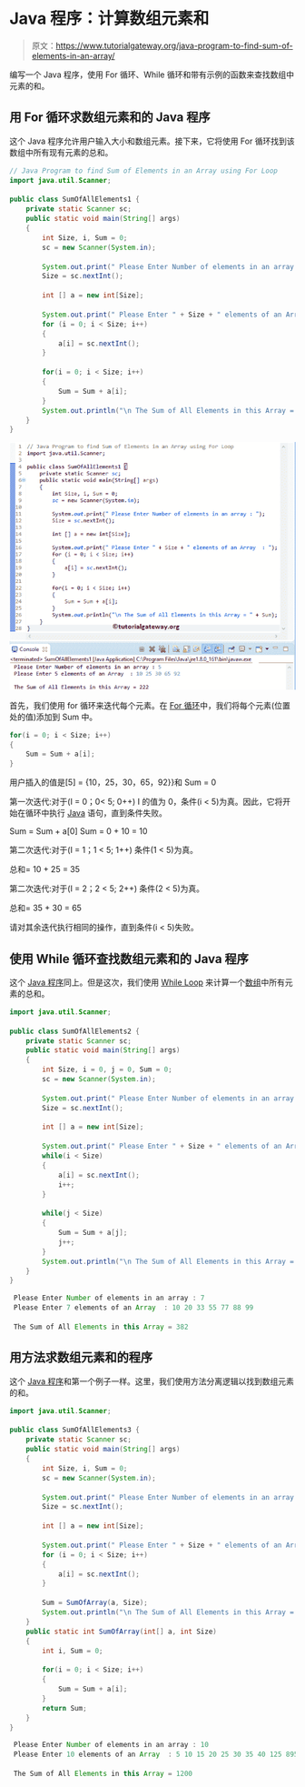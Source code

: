 # Java 程序：计算数组元素和

> 原文：<https://www.tutorialgateway.org/java-program-to-find-sum-of-elements-in-an-array/>

编写一个 Java 程序，使用 For 循环、While 循环和带有示例的函数来查找数组中元素的和。

## 用 For 循环求数组元素和的 Java 程序

这个 Java 程序允许用户输入大小和数组元素。接下来，它将使用 For 循环找到该数组中所有现有元素的总和。

```java
// Java Program to find Sum of Elements in an Array using For Loop
import java.util.Scanner;

public class SumOfAllElements1 {
	private static Scanner sc;
	public static void main(String[] args) 
	{
		int Size, i, Sum = 0;
		sc = new Scanner(System.in);

		System.out.print(" Please Enter Number of elements in an array : ");
		Size = sc.nextInt();	

		int [] a = new int[Size];

		System.out.print(" Please Enter " + Size + " elements of an Array  : ");
		for (i = 0; i < Size; i++)
		{
			a[i] = sc.nextInt();
		}   

		for(i = 0; i < Size; i++)
		{
			Sum = Sum + a[i]; 
		}		
		System.out.println("\n The Sum of All Elements in this Array = " + Sum);
	}
}
```

![Java Program to find Sum of Elements in an Array 1](img/cad257e5341a7a0099c6ea99830fc99c.png)

首先，我们使用 for 循环来迭代每个元素。在 [For 循环](https://www.tutorialgateway.org/java-for-loop/)中，我们将每个元素(位置处的值)添加到 Sum 中。

```java
for(i = 0; i < Size; i++)
{
	Sum = Sum + a[i]; 
}
```

用户插入的值是[5] = {10，25，30，65，92}}和 Sum = 0

第一次迭代:对于(I = 0；0< 5; 0++)
I 的值为 0，条件(i < 5)为真。因此，它将开始在循环中执行 [Java](https://www.tutorialgateway.org/java-tutorial/) 语句，直到条件失败。

Sum = Sum + a[0]
Sum = 0 + 10 = 10

第二次迭代:对于(I = 1；1 < 5; 1++)
条件(1 < 5)为真。

总和= 10 + 25 = 35

第二次迭代:对于(I = 2；2 < 5; 2++)
条件(2 < 5)为真。

总和= 35 + 30 = 65

请对其余迭代执行相同的操作，直到条件(i < 5)失败。

## 使用 While 循环查找数组元素和的 Java 程序

这个 [Java 程序](https://www.tutorialgateway.org/learn-java-programs/)同上。但是这次，我们使用 [While Loop](https://www.tutorialgateway.org/java-while-loop/) 来计算一个[数组](https://www.tutorialgateway.org/java-array/)中所有元素的总和。

```java
import java.util.Scanner;

public class SumOfAllElements2 {
	private static Scanner sc;
	public static void main(String[] args) 
	{
		int Size, i = 0, j = 0, Sum = 0;
		sc = new Scanner(System.in);

		System.out.print(" Please Enter Number of elements in an array : ");
		Size = sc.nextInt();	

		int [] a = new int[Size];

		System.out.print(" Please Enter " + Size + " elements of an Array  : ");
		while(i < Size)
		{
			a[i] = sc.nextInt();
			i++;
		}   

		while(j < Size)
		{
			Sum = Sum + a[j];
			j++;
		}		
		System.out.println("\n The Sum of All Elements in this Array = " + Sum);
	}
}
```

```java
 Please Enter Number of elements in an array : 7
 Please Enter 7 elements of an Array  : 10 20 33 55 77 88 99

 The Sum of All Elements in this Array = 382
```

## 用方法求数组元素和的程序

这个 [Java 程序](https://www.tutorialgateway.org/learn-java-programs/)和第一个例子一样。这里，我们使用方法分离逻辑以找到数组元素的和。

```java
import java.util.Scanner;

public class SumOfAllElements3 {
	private static Scanner sc;
	public static void main(String[] args) 
	{
		int Size, i, Sum = 0;
		sc = new Scanner(System.in);

		System.out.print(" Please Enter Number of elements in an array : ");
		Size = sc.nextInt();	

		int [] a = new int[Size];

		System.out.print(" Please Enter " + Size + " elements of an Array  : ");
		for (i = 0; i < Size; i++)
		{
			a[i] = sc.nextInt();
		}   

		Sum = SumOfArray(a, Size);
		System.out.println("\n The Sum of All Elements in this Array = " + Sum);
	}
	public static int SumOfArray(int[] a, int Size)
	{
		int i, Sum = 0;

		for(i = 0; i < Size; i++)
		{
			Sum = Sum + a[i]; 
		}	
		return Sum;
	}
}
```

```java
 Please Enter Number of elements in an array : 10
 Please Enter 10 elements of an Array  : 5 10 15 20 25 30 35 40 125 895

 The Sum of All Elements in this Array = 1200
```